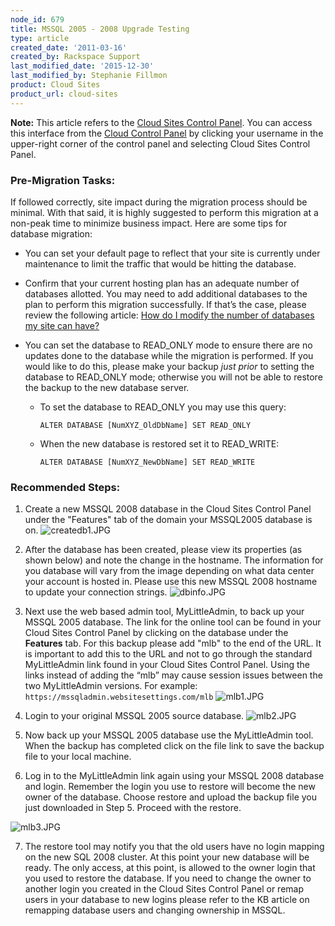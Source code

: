 ```yaml
---
node_id: 679
title: MSSQL 2005 - 2008 Upgrade Testing
type: article
created_date: '2011-03-16'
created_by: Rackspace Support
last_modified_date: '2015-12-30'
last_modified_by: Stephanie Fillmon
product: Cloud Sites
product_url: cloud-sites
---
```


**Note:** This article refers to the [Cloud Sites Control
Panel](https://manage.rackspacecloud.com/). You can access this
interface from the [Cloud Control Panel](https://mycloud.rackspace.com/)
by clicking your username in the upper-right corner of the control panel
and selecting Cloud Sites Control Panel.

### Pre-Migration Tasks:

If followed correctly, site impact during the migration process should
be minimal. With that said, it is highly suggested to perform this
migration at a non-peak time to minimize business impact. Here are some
tips for database migration:

-   You can set your default page to reflect that your site is currently
    under maintenance to limit the traffic that would be hitting
    the database.

<!-- -->

-   Confirm that your current hosting plan has an adequate number of
    databases allotted. You may need to add additional databases to the
    plan to perform this migration successfully. If that&rsquo;s the case,
    please review the following article: [How do I modify the number of
    databases my site can
    have?](https://community.rackspace.com/products/f/26/t/285 "How do I modify the number of databases my site can have?")

<!-- -->

-   You can set the database to READ\_ONLY mode to ensure there are no
    updates done to the database while the migration is performed. If
    you would like to do this, please make your backup *just prior* to
    setting the database to READ\_ONLY mode; otherwise you will not be
    able to restore the backup to the new database server.
    -   To set the database to READ\_ONLY you may use this query:

            ALTER DATABASE [NumXYZ_OldDbName] SET READ_ONLY

    -   When the new database is restored set it to READ\_WRITE:

            ALTER DATABASE [NumXYZ_NewDbName] SET READ_WRITE



### Recommended Steps:

1. Create a new MSSQL 2008 database in the Cloud Sites Control Panel
under the "Features" tab of the domain your MSSQL2005 database is on.
![createdb1.JPG](http://c0476992.cdn.cloudfiles.rackspacecloud.com/createdb1.JPG)


2. After the database has been created, please view its properties (as
shown below) and note the change in the hostname. The information for
you database will vary from the image depending on what data center your
account is hosted in. Please use this new MSSQL 2008 hostname to update
your connection strings.
![dbinfo.JPG](http://c0476992.cdn.cloudfiles.rackspacecloud.com/dbinfo.JPG)


3. Next use the web based admin tool, MyLittleAdmin, to back up your
MSSQL 2005 database. The link for the online tool can be found in your
Cloud Sites Control Panel by clicking on the database under the
**Features** tab. For this backup please add "mlb" to the end of the
URL. It is important to add this to the URL and not to go through the
standard MyLittleAdmin link found in your Cloud Sites Control Panel.
Using the links instead of adding the &ldquo;mlb&rdquo; may cause session issues
between the two MyLittleAdmin versions. For example:
`https://mssqladmin.websitesettings.com/mlb`
![mlb1.JPG](http://c0476992.cdn.cloudfiles.rackspacecloud.com/mlb1.JPG)


4. Login to your original MSSQL 2005 source database.
![mlb2.JPG](http://c0476992.cdn.cloudfiles.rackspacecloud.com/mlb2.JPG)

5. Now back up your MSSQL 2005 database use the MyLittleAdmin tool. When
the backup has completed click on the file link to save the backup file
to your local machine.


6. Log in to the MyLittleAdmin link again using your MSSQL 2008 database
and login. Remember the login you use to restore will become the new
owner of the database. Choose restore and upload the backup file you
just downloaded in Step 5. Proceed with the restore.

![mlb3.JPG](http://c0476992.cdn.cloudfiles.rackspacecloud.com/mlb3.JPG)

7. The restore tool may notify you that the old users have no login
mapping on the new SQL 2008 cluster. At this point your new database
will be ready. The only access, at this point, is allowed to the owner
login that you used to restore the database. If you need to change the
owner to another login you created in the Cloud Sites Control Panel or
remap users in your database to new logins please refer to the KB
article on remapping database users and changing ownership in MSSQL.

